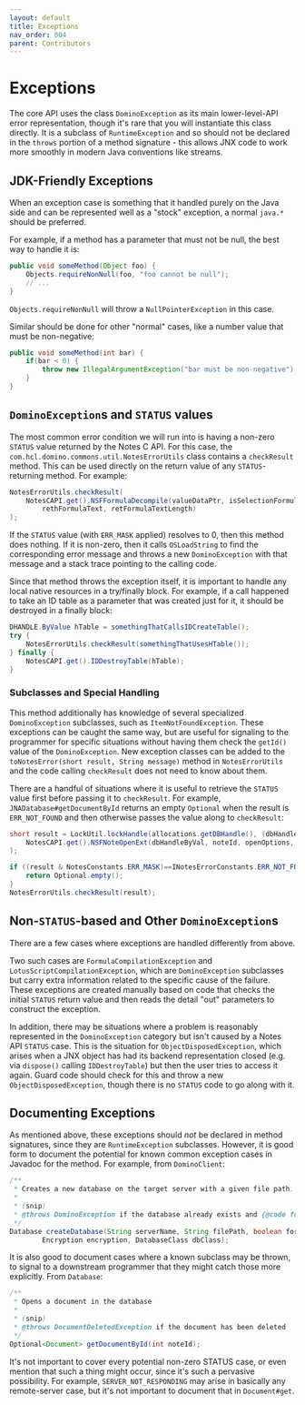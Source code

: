 ```yaml
---
layout: default
title: Exceptions
nav_order: 004
parent: Contributors
---
```

# Exceptions

The core API uses the class `DominoException` as its main lower-level-API error representation, though it's rare that you will instantiate this class directly. It is a subclass of `RuntimeException` and so should not be declared in the `throws` portion of a method signature - this allows JNX code to work more smoothly in modern Java conventions like streams.

## JDK-Friendly Exceptions

When an exception case is something that it handled purely on the Java side and can be represented well as a "stock" exception, a normal `java.*` should be preferred.

For example, if a method has a parameter that must not be null, the best way to handle it is:

```java
public void someMethod(Object foo) {
	Objects.requireNonNull(foo, "foo cannot be null");
	// ...
}
```

`Objects.requireNonNull` will throw a `NullPointerException` in this case.

Similar should be done for other "normal" cases, like a number value that must be non-negative:

```java
public void someMethod(int bar) {
	if(bar < 0) {
		throw new IllegalArgumentException("bar must be non-negative");
	}
}
```

## `DominoException`s and `STATUS` values

The most common error condition we will run into is having a non-zero `STATUS` value returned by the Notes C API. For this case, the `com.hcl.domino.commons.util.NotesErrorUtils` class contains a `checkResult` method. This can be used directly on the return value of any `STATUS`-returning method. For example:

```java
NotesErrorUtils.checkResult(
	NotesCAPI.get().NSFFormulaDecompile(valueDataPtr, isSelectionFormula,
		rethFormulaText, retFormulaTextLength)
);
```

If the `STATUS` value (with `ERR_MASK` applied) resolves to 0, then this method does nothing. If it is non-zero, then it calls `OSLoadString` to find the corresponding error message and throws a new `DominoException` with that message and a stack trace pointing to the calling code.

Since that method throws the exception itself, it is important to handle any local native resources in a try/finally block. For example, if a call happened to take an ID table as a parameter that was created just for it, it should be destroyed in a finally block:

```java
DHANDLE.ByValue hTable = somethingThatCallsIDCreateTable();
try {
	NotesErrorUtils.checkResult(somethingThatUsesHTable());
} finally {
	NotesCAPI.get().IDDestroyTable(hTable);
}
```

### Subclasses and Special Handling

This method additionally has knowledge of several specialized `DominoException` subclasses, such as `ItemNotFoundException`. These exceptions can be caught the same way, but are useful for signaling to the programmer for specific situations without having them check the `getId()` value of the `DominoException`. New exception classes can be added to the `toNotesError(short result, String message)` method in `NotesErrorUtils` and the code calling `checkResult` does not need to know about them.

There are a handful of situations where it is useful to retrieve the `STATUS` value first before passing it to `checkResult`. For example, `JNADatabase#getDocumentById` returns an empty `Optional` when the result is `ERR_NOT_FOUND` and then otherwise passes the value along to `checkResult`:

```java
short result = LockUtil.lockHandle(allocations.getDBHandle(), (dbHandleByVal) ->
	NotesCAPI.get().NSFNoteOpenExt(dbHandleByVal, noteId, openOptions, rethNote)
);

if ((result & NotesConstants.ERR_MASK)==INotesErrorConstants.ERR_NOT_FOUND) {
	return Optional.empty();
}
NotesErrorUtils.checkResult(result);
```

## Non-`STATUS`-based and Other `DominoException`s

There are a few cases where exceptions are handled differently from above.

Two such cases are `FormulaCompilationException` and `LotusScriptCompilationException`, which are `DominoException` subclasses but carry extra information related to the specific cause of the failure. These exceptions are created manually based on code that checks the initial `STATUS` return value and then reads the detail "out" parameters to construct the exception.

In addition, there may be situations where a problem is reasonably represented in the `DominoException` category but isn't caused by a Notes API `STATUS` case. This is the situation for `ObjectDisposedException`, which arises when a JNX object has had its backend representation closed (e.g. via `dispose()` calling `IDDestroyTable`) but then the user tries to access it again. Guard code should check for this and throw a new `ObjectDisposedException`, though there is no `STATUS` code to go along with it.

## Documenting Exceptions

As mentioned above, these exceptions should _not_ be declared in method signatures, since they are `RuntimeException` subclasses. However, it is good form to document the potential for known common exception cases in Javadoc for the method. For example, from `DominoClient`:

```java
/**
 * Creates a new database on the target server with a given file path.
 * 
 * (snip)
 * @throws DominoException if the database already exists and {@code forceCreation} is {@code false}
 */
Database createDatabase(String serverName, String filePath, boolean forceCreation, boolean initDesign,
		Encryption encryption, DatabaseClass dbClass);
```

It is also good to document cases where a known subclass may be thrown, to signal to a downstream programmer that they might catch those more explicitly. From `Database`:

```java
/**
 * Opens a document in the database
 * 
 * (snip)
 * @throws DocumentDeletedException if the document has been deleted
 */
Optional<Document> getDocumentById(int noteId);
```

It's not important to cover every potential non-zero STATUS case, or even mention that such a thing might occur, since it's such a pervasive possibility. For example, `SERVER_NOT_RESPONDING` may arise in basically any remote-server case, but it's not important to document that in `Document#get`.